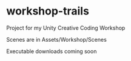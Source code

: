 # workshop-trails
Project for my Unity Creative Coding Workshop

Scenes are in Assets/Workshop/Scenes

Executable downloads coming soon
